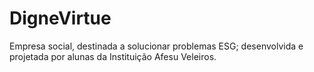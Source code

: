 # DigneVirtue
Empresa social, destinada a solucionar problemas ESG; desenvolvida e projetada por alunas da Instituição Afesu Veleiros.
